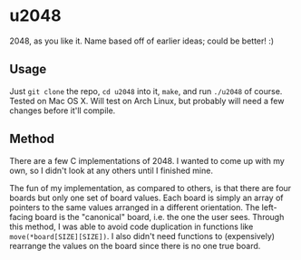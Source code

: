 u2048
=====

2048, as you like it. Name based off of earlier ideas; could be better! :)

## Usage

Just `git clone` the repo, `cd u2048` into it, `make`, and run `./u2048` of course. Tested on Mac OS X. Will test on Arch Linux, but probably will need a few changes before it'll compile.

## Method

There are a few C implementations of 2048. I wanted to come up with my own, so I didn't look at any others until I finished mine.

The fun of my implementation, as compared to others, is that there are four boards but only one set of board values. Each board is simply an array of pointers to the same values arranged in a different orientation. The left-facing board is the "canonical" board, i.e. the one the user sees. Through this method, I was able to avoid code duplication in functions like `move(*board[SIZE][SIZE])`. I also didn't need functions to (expensively) rearrange the values on the board since there is no one true board.
